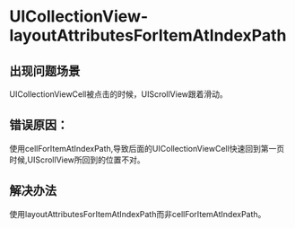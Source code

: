 # UICollectionView-layoutAttributesForItemAtIndexPath

## 出现问题场景

UICollectionViewCell被点击的时候，UIScrollView跟着滑动。

## 错误原因：

使用cellForItemAtIndexPath,导致后面的UICollectionViewCell快速回到第一页时候,UIScrollView所回到的位置不对。

## 解决办法

使用layoutAttributesForItemAtIndexPath而非cellForItemAtIndexPath。